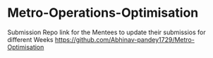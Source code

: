 # Metro-Operations-Optimisation
Submission Repo link for the Mentees to update their submissios for different Weeks https://github.com/Abhinav-pandey1729/Metro-Optimisation
